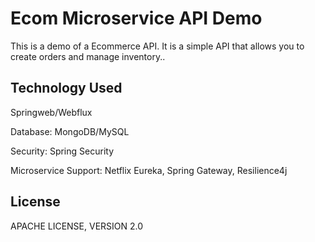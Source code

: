 # Ecom Microservice API Demo

This is a demo of a Ecommerce API. It is a simple API that allows you to create orders and manage inventory..

## Technology Used

Springweb/Webflux

Database: MongoDB/MySQL

Security: Spring Security

Microservice Support: Netflix Eureka, Spring Gateway, Resilience4j

## License

APACHE LICENSE, VERSION 2.0
